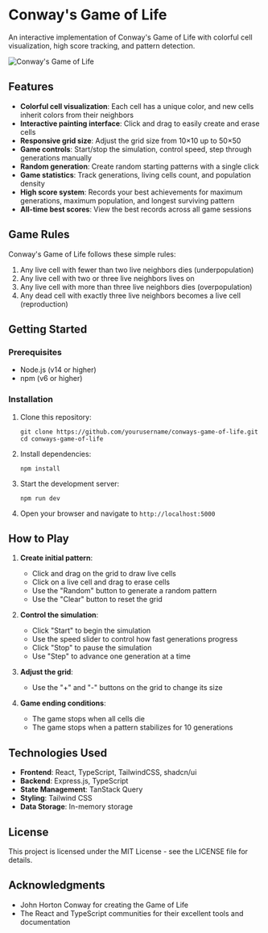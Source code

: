 # Conway's Game of Life

An interactive implementation of Conway's Game of Life with colorful cell visualization, high score tracking, and pattern detection.

![Conway's Game of Life](https://github.com/yourusername/conways-game-of-life/raw/main/screenshot.png)

## Features

- **Colorful cell visualization**: Each cell has a unique color, and new cells inherit colors from their neighbors
- **Interactive painting interface**: Click and drag to easily create and erase cells
- **Responsive grid size**: Adjust the grid size from 10×10 up to 50×50
- **Game controls**: Start/stop the simulation, control speed, step through generations manually
- **Random generation**: Create random starting patterns with a single click
- **Game statistics**: Track generations, living cells count, and population density
- **High score system**: Records your best achievements for maximum generations, maximum population, and longest surviving pattern
- **All-time best scores**: View the best records across all game sessions

## Game Rules

Conway's Game of Life follows these simple rules:

1. Any live cell with fewer than two live neighbors dies (underpopulation)
2. Any live cell with two or three live neighbors lives on
3. Any live cell with more than three live neighbors dies (overpopulation)
4. Any dead cell with exactly three live neighbors becomes a live cell (reproduction)

## Getting Started

### Prerequisites

- Node.js (v14 or higher)
- npm (v6 or higher)

### Installation

1. Clone this repository:
   ```
   git clone https://github.com/yourusername/conways-game-of-life.git
   cd conways-game-of-life
   ```

2. Install dependencies:
   ```
   npm install
   ```

3. Start the development server:
   ```
   npm run dev
   ```

4. Open your browser and navigate to `http://localhost:5000`

## How to Play

1. **Create initial pattern**:
   - Click and drag on the grid to draw live cells
   - Click on a live cell and drag to erase cells
   - Use the "Random" button to generate a random pattern
   - Use the "Clear" button to reset the grid

2. **Control the simulation**:
   - Click "Start" to begin the simulation
   - Use the speed slider to control how fast generations progress
   - Click "Stop" to pause the simulation
   - Use "Step" to advance one generation at a time

3. **Adjust the grid**:
   - Use the "+" and "-" buttons on the grid to change its size

4. **Game ending conditions**:
   - The game stops when all cells die
   - The game stops when a pattern stabilizes for 10 generations

## Technologies Used

- **Frontend**: React, TypeScript, TailwindCSS, shadcn/ui
- **Backend**: Express.js, TypeScript
- **State Management**: TanStack Query
- **Styling**: Tailwind CSS
- **Data Storage**: In-memory storage

## License

This project is licensed under the MIT License - see the LICENSE file for details.

## Acknowledgments

- John Horton Conway for creating the Game of Life
- The React and TypeScript communities for their excellent tools and documentation